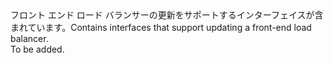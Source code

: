 <Namespace Name="Microsoft.Azure.Management.Network.Fluent.HasFrontend.Update">
  <Docs>
    <summary><span data-ttu-id="c9614-101">フロント エンド ロード バランサーの更新をサポートするインターフェイスが含まれています。</span><span class="sxs-lookup"><span data-stu-id="c9614-101">Contains interfaces that support updating a front-end load balancer.</span></span></summary> 
    <remarks>To be added.</remarks>
  </Docs>
</Namespace>
